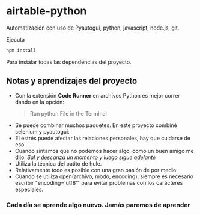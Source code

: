 # airtable-python

Automatización con uso de Pyautogui, python, javascript, node.js, git.

Ejecuta

```bash
npm install
```

Para instalar todas las dependencias del proyecto.

## Notas y aprendizajes del proyecto

- Con la extensión **Code Runner** en archivos Python es mejor correr dando en la opción:
  > Run python File in the Terminal
- Se puede combinar muchos paquetes. En este proyecto combiné selenium y pyautogui.
- El estrés puede afectar las relaciones personales, hay que cuidarse de eso.
- Cuando sintamos que no podemos hacer algo, como un buen amigo me dijo: _Sal y descanza un momento y luego sígue adelante_
- Utiliza la técnica del patito de hule.
- Relativamente todo es posible con una gran pasión de por medio.
- Cuando se utiliza open(archivo, modo, encoding), siempre es necesario escribir "encoding='utf8'" para evitar problemas con los carácteres especiales.

### Cada día se aprende algo nuevo. Jamás paremos de aprender
